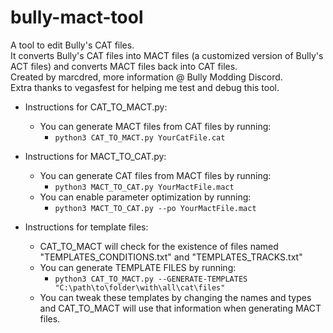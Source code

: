 # bully-mact-tool
A tool to edit Bully's CAT files.  
It converts Bully's CAT files into MACT files (a customized version of Bully's ACT files) and converts MACT files back into CAT files.  
Created by marcdred, more information @ Bully Modding Discord.  
Extra thanks to vegasfest for helping me test and debug this tool.  

* Instructions for CAT_TO_MACT.py:  
	* You can generate MACT files from CAT files by running:   
		* `python3 CAT_TO_MACT.py YourCatFile.cat`  

* Instructions for MACT_TO_CAT.py:  
	* You can generate CAT files from MACT files by running:  
		* `python3 MACT_TO_CAT.py YourMactFile.mact`  
	* You can enable parameter optimization by running:
		* `python3 MACT_TO_CAT.py --po YourMactFile.mact`  

* Instructions for template files:  
	* CAT_TO_MACT will check for the existence of files named "TEMPLATES_CONDITIONS.txt" and "TEMPLATES_TRACKS.txt"  
	* You can generate TEMPLATE FILES by running:  
		* `python3 CAT_TO_MACT.py --GENERATE-TEMPLATES "C:\path\to\folder\with\all\cat\files"`  
	* You can tweak these templates by changing the names and types and CAT_TO_MACT will use that information when generating MACT files.  